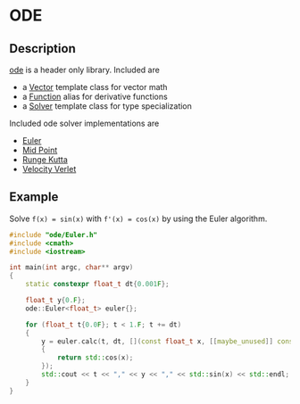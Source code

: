 # ODE

## Description

[ode](ode) is a header only library. Included are 
 - a [Vector](ode/Vector.h) template class for vector math
 - a [Function](ode/Solver.h) alias for derivative functions
 - a [Solver](ode/Solver.h) template class for type specialization

Included ode solver implementations are
 - [Euler](ode/Euler.h)
 - [Mid Point](ode/MidPoint.h)
 - [Runge Kutta](ode/RungeKutta.h)
 - [Velocity Verlet](ode/VelocityVerlet.h)

## Example

Solve `f(x) = sin(x)` with `f'(x) = cos(x)` by using the Euler algorithm.

```cpp
#include "ode/Euler.h"
#include <cmath>
#include <iostream>

int main(int argc, char** argv)
{
    static constexpr float_t dt{0.001F};

    float_t y{0.F};
    ode::Euler<float_t> euler{};

    for (float_t t{0.0F}; t < 1.F; t += dt)
    {
        y = euler.calc(t, dt, [](const float_t x, [[maybe_unused]] const float_t& y)
        {
            return std::cos(x);
        });
        std::cout << t << "," << y << "," << std::sin(x) << std::endl;
    }
}
```
